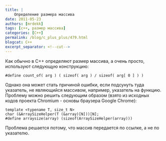 ```yaml
---
title: |
    Определение размера массива
date: 2011-05-23
authors: [mrdekk]
tags: [с++, размер массива]
categories: [C++]
permalink: /blog/c_plus_plus/479.html
blogcat: C++
excerpt_separator: <!--cut-->
---
```


Как обычно в С++ определяют размер массива, а очень просто, используют следующую конструкцию:


```
#define count_of( arg ) ( sizeof( arg ) / sizeof( arg[ 0 ] ) )
```


Однако она может стать причиной ошибки, если подсунуть туда указатель, не являющийся массивом, например, указатель на функцию. Проблему можно решить следующим образом (взято из исходных кодов проекта Chromium - основы браузера Google Chrome):


```
template <typename T, size_t N>
char (&ArraySizeHelper(T (&array)[N]))[N];
#define arraysize(array) (sizeof(ArraySizeHelper(array)))
```


Проблема решается потому, что массив передается по ссылке, а не по указателю.
